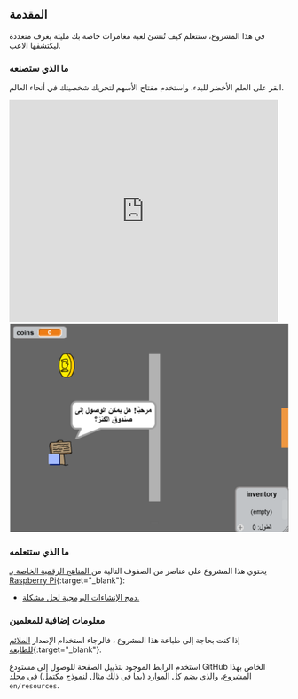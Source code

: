 ## المقدمة

في هذا المشروع، ستتعلم كيف تُنشئ لعبة مغامرات خاصة بك مليئة بغرف متعددة ليكتشفها الاعب.

### ما الذي ستصنعه

انقر على العلم الأخضر للبدء. واستخدم مفتاح الأسهم لتحريك شخصيتك في أنحاء العالم.

<div class="scratch-preview">
  <iframe allowtransparency="true" width="485" height="402" src="https://scratch.mit.edu/projects/embed/34248822/?autostart=false" frameborder="0"></iframe>
  <img src="images/world-final.png">
</div>

### ما الذي ستتعلمه

يحتوي هذا المشروع على عناصر من الصفوف التالية من[ المناهج الرقمية الخاصة بـ Raspberry Pi](http://rpf.io/curriculum){:target="_blank"}:

+ [دمج الإنشاءات البرمجية لحل مشكلة.](https://www.raspberrypi.org/curriculum/programming/builder)

### معلومات إضافية للمعلمين

إذا كنت بحاجة إلى طباعة هذا المشروع ، فالرجاء استخدام الإصدار [الملائم للطابعة](https://projects.raspberrypi.org/en/projects/create-your-own-world/print){:target="_blank"}.

استخدم الرابط الموجود بتذييل الصفحة للوصول إلى مستودع GitHub الخاص بهذا المشروع، والذي يضم كل الموارد (بما في ذلك مثال لنموذج مكتمل) في مجلد `en/resources`.